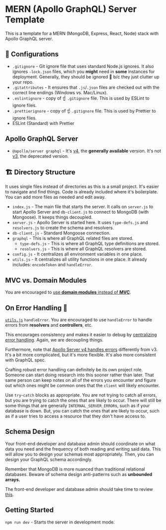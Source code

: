 # MERN (Apollo GraphQL) Server Template

This is a template for a MERN (MongoDB, Express, React, Node) stack with Apollo GraphQL server.

## 🔧 Configurations

- `.gitignore` - Git ignore file that uses standard Node.js ignores. It also ignores `-lock.json` files, which you **might** need in **some** instances for deployment. Generally, they should be ignored 🙈 b/c they just clutter up your repo.
- `.gitattributes` - It ensures that `.js`/`.json` files are checked out with the correct line endings (Windows vs. Mac/Linux).
- `.eslintignore` - copy of ☝️ `.gitignore` file. This is used by ESLint to ignore files.
- `.prettierignore` - copy of ☝️ `.gitignore` file. This is used by Prettier to ignore files.
- ESLint (Standard) with Prettier

## Apollo GraphQL Server

- `@apollo/server graphql` - It's [v4](https://www.apollographql.com/docs/apollo-server/migration), the **generally available** version. It's not [v3](https://www.apollographql.com/docs/apollo-server/v3), the deprecated version.

## 🏗️ Directory Structure

It uses single files instead of directories as this is a small project. It's easier to navigate and find things. Code is already included where it's boilerplate. You can add more files as needed and edit away.

- `index.js` - The main file that starts the server. It calls on `server.js` to start Apollo Server and `db-client.js` to connect to MongoDB (with Mongoose). It keeps things decoupled.
- `server.js` - Apollo Server is started here. It uses `type-defs.js` and `resolvers.js` to create the schema and resolvers.
- `db-client.js` - Standard Mongoose connection.
- `graphql` - This is where all GraphQL related files are stored.
  - `type-defs.js` - This is where all GraphQL type definitions are stored.
  - `resolvers.js` - This is where all GraphQL resolvers are stored.
- `config.js` - It centralizes all environment variables in one place.
- `utils.js` - It centralizes all utility functions in one place. It already includes: `encodeToken` and `handleError`.

## MVC vs. Domain Modules

You are encouraged to [use **domain modules** instead of **MVC**](https://alexkondov.com/tao-of-node/#structure-in-modules).

## On Error Handling 🥅

[`utils.js`](./app/utils.js) `handleError`. You are encouraged to use `handleError` to handle errors from **resolvers** and **controllers**, etc.

This encourages consistency and makes it easier to debug by [centralizing error handling](https://alexkondov.com/tao-of-node/#centralize-error-handling). Again, we are decoupling things.

Furthermore, note that [Apollo Server v4 handles errors](https://www.apollographql.com/docs/apollo-server/data/errors/) differently from v3. It's a bit more complicated, but it's more flexible. It's also more consistent with GraphQL spec.

Crafting robust error handling can definitely be its own project role. Someone can start doing research into this sooner rather than later. That same person can keep notes on all of the errors you encounter and figure out which ones might be common ones that the `client` will likely encounter.

Use `try`-`catch` blocks as appropriate. You are not trying to catch all errors, but you are trying to catch the ones that are likely to occur. There will still be some things that are generally `INTERNAL_SERVER_ERROR`s, such as if your database is down. But, you can catch the ones that are likely to occur, such as if a user tries to access a resource that they don't have access to.

## Schema Design

Your front-end developer and database admin should coordinate on what data you need and the frequency of both reading and writing said data. This will allow you to design your schemas most appropriately. Then, you can design your GraphQL schema accordingly.

Remember that MongoDB is more nuanced than traditional relational databases. Beware of schema design anti-patterns such as **unbounded arrays.**

The front-end developer and database admin should take time to review [this](https://www.youtube.com/watch?v=DUCvYbcgGsQ).

## Getting Started

`npm run dev` - Starts the server in development mode.
